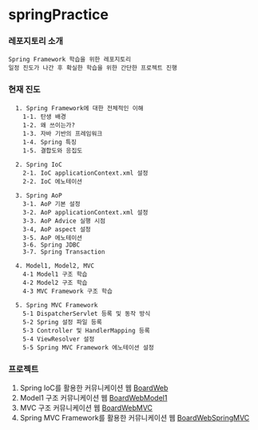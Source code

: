 # springPractice


### 레포지토리 소개
```
Spring Framework 학습을 위한 레포지토리 
일정 진도가 나간 후 확실한 학습을 위한 간단한 프로젝트 진행
```


### 현재 진도
```
  1. Spring Framework에 대한 전체적인 이해 
    1-1. 탄생 배경
    1-2. 왜 쓰이는가?
    1-3. 자바 기반의 프레임워크
    1-4. Spring 특징
    1-5. 결합도와 응집도
    
  2. Spring IoC 
    2-1. IoC applicationContext.xml 설정 
    2-2. IoC 에노테이션
    
  3. Spring AoP
    3-1. AoP 기본 설정 
    3-2. AoP applicationContext.xml 설정 
    3-3. AoP Advice 실행 시점 
    3-4, AoP aspect 설정 
    3-5. AoP 에노테이션 
    3-6. Spring JDBC 
    3-7. Spring Transaction
    
  4. Model1, Model2, MVC 
    4-1 Model1 구조 학습 
    4-2 Model2 구조 학습
    4-3 MVC Framework 구조 학습
    
  5. Spring MVC Framework  
    5-1 DispatcherServlet 등록 및 동작 방식 
    5-2 Spring 설정 파일 등록 
    5-3 Controller 및 HandlerMapping 등록
    5-4 ViewResolver 설정 
    5-5 Spring MVC Framework 에노테이션 설정
```

### 프로젝트
  1. Spring IoC를 활용한 커뮤니케이션 웹 [BoardWeb](https://github.com/leeyunbo/BoardWeb "github repository link")
  2. Model1 구조 커뮤니케이션 웹 [BoardWebModel1](https://github.com/leeyunbo/BoardWebModel1 "github repository link")
  3. MVC 구조 커뮤니케이션 웹 [BoardWebMVC](https://github.com/leeyunbo/BoardWebMVC "github repository link")
  4. Spring MVC Framework를 활용한 커뮤니케이션 웹 [BoardWebSpringMVC](https://github.com/leeyunbo/BoardWebSpringMVC "github repository link")

